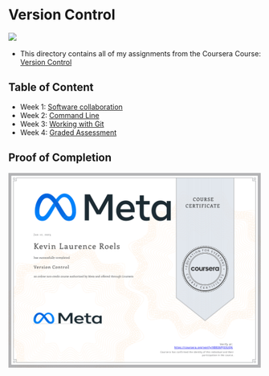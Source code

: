 # Version Control

<img src="../meta-logo.png" width=150>

- This directory contains all of my assignments from the Coursera Course: [Version Control](https://www.coursera.org/learn/introduction-to-version-control?specialization=meta-front-end-developer)

## Table of Content

- Week 1: [Software collaboration](https://github.com/RoelsK/Meta-Front-End-Developer/tree/master/Course%203%20-%20Version%20Control/Week%201%20-%20Software%20collaboration)
- Week 2: [Command Line](https://github.com/RoelsK/Meta-Front-End-Developer/tree/master/Course%203%20-%20Version%20Control/Week%202%20-%20Command%20Line)
- Week 3: [Working with Git](https://github.com/RoelsK/Meta-Front-End-Developer/tree/master/Course%203%20-%20Version%20Control/Week%203%20-%20Working%20with%20Git)
- Week 4: [Graded Assessment](https://github.com/RoelsK/Meta-Front-End-Developer/tree/master/Course%203%20-%20Version%20Control/Week%204%20-%20Graded%20Assessment)

## Proof of Completion

<img src="./certificate.png" width=800>

